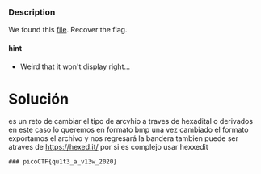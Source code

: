 ### Description

We found this [file](https://mercury.picoctf.net/static/01be2b38ba97802285a451b94505ea75/tunn3l_v1s10n). Recover the flag.

#### hint
- Weird that it won't display right...
# Solución 
es un reto de cambiar el tipo de arcvhio a traves de hexadital o derivados
en este caso lo queremos en formato bmp una vez cambiado el formato exportamos el archivo y nos regresará la bandera tambien puede ser atraves de https://hexed.it/ por si es complejo usar hexxedit

```
### picoCTF{qu1t3_a_v13w_2020}


```

